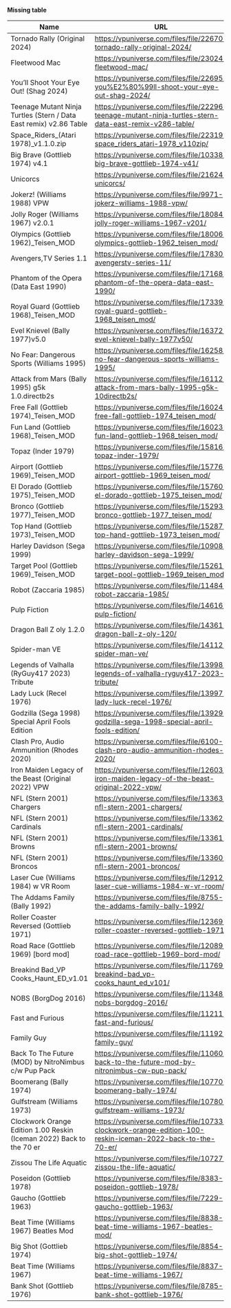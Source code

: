 **Missing table**

| Name | URL |
| ---- | --- |                
| Tornado Rally (Original 2024) | https://vpuniverse.com/files/file/22670-tornado-rally-original-2024/ |
| Fleetwood Mac | https://vpuniverse.com/files/file/23024-fleetwood-mac/ |
| You’ll Shoot Your Eye Out! (Shag 2024) | https://vpuniverse.com/files/file/22695-you%E2%80%99ll-shoot-your-eye-out-shag-2024/ |
| Teenage Mutant Ninja Turtles (Stern / Data East remix) v2.86 Table | https://vpuniverse.com/files/file/22296-teenage-mutant-ninja-turtles-stern-data-east-remix-v286-table/ |
| Space_Riders_(Atari 1978)_v1.1.0.zip | https://vpuniverse.com/files/file/22319-space_riders_atari-1978_v110zip/ |
| Big Brave (Gottlieb 1974) v4.1 | https://vpuniverse.com/files/file/10338-big-brave-gottlieb-1974-v41/ |
| Unicorcs | https://vpuniverse.com/files/file/21624-unicorcs/ |
| Jokerz! (Williams 1988) VPW | https://vpuniverse.com/files/file/9971-jokerz-williams-1988-vpw/ |
| Jolly Roger (Williams 1967) v2.0.1 | https://vpuniverse.com/files/file/18084-jolly-roger-williams-1967-v201/ |
| Olympics (Gottlieb 1962)_Teisen_MOD | https://vpuniverse.com/files/file/18006-olympics-gottlieb-1962_teisen_mod/ |
| Avengers,TV Series 1.1 | https://vpuniverse.com/files/file/17830-avengerstv-series-11/ |
| Phantom of the Opera (Data East 1990) | https://vpuniverse.com/files/file/17168-phantom-of-the-opera-data-east-1990/ |
| Royal Guard (Gottlieb 1968)_Teisen_MOD | https://vpuniverse.com/files/file/17339-royal-guard-gottlieb-1968_teisen_mod/ |
| Evel Knievel (Bally 1977)v5.0 | https://vpuniverse.com/files/file/16372-evel-knievel-bally-1977v50/ |
| No Fear: Dangerous Sports (Williams 1995) | https://vpuniverse.com/files/file/16258-no-fear-dangerous-sports-williams-1995/ |
| Attack from Mars (Bally 1995) g5k 1.0.directb2s | https://vpuniverse.com/files/file/16112-attack-from-mars-bally-1995-g5k-10directb2s/ |
| Free Fall (Gottlieb 1974)_Teisen_MOD | https://vpuniverse.com/files/file/16024-free-fall-gottlieb-1974_teisen_mod/ |
| Fun Land (Gottlieb 1968)_Teisen_MOD | https://vpuniverse.com/files/file/16023-fun-land-gottlieb-1968_teisen_mod/ |
| Topaz (Inder 1979) | https://vpuniverse.com/files/file/15816-topaz-inder-1979/ |
| Airport (Gottlieb 1969)_Teisen_MOD | https://vpuniverse.com/files/file/15776-airport-gottlieb-1969_teisen_mod/ |
| El Dorado (Gottlieb 1975)_Teisen_MOD | https://vpuniverse.com/files/file/15760-el-dorado-gottlieb-1975_teisen_mod/ |
| Bronco (Gottlieb 1977)_Teisen_MOD | https://vpuniverse.com/files/file/15293-bronco-gottlieb-1977_teisen_mod/ |
| Top Hand (Gottlieb 1973)_Teisen_MOD | https://vpuniverse.com/files/file/15287-top-hand-gottlieb-1973_teisen_mod/ |
| Harley Davidson (Sega 1999) | https://vpuniverse.com/files/file/10908-harley-davidson-sega-1999/ |
| Target Pool (Gottlieb 1969)_Teisen_MOD | https://vpuniverse.com/files/file/15261-target-pool-gottlieb-1969_teisen_mod/ |
| Robot (Zaccaria 1985) | https://vpuniverse.com/files/file/11484-robot-zaccaria-1985/ |
| Pulp Fiction | https://vpuniverse.com/files/file/14616-pulp-fiction/ |
| Dragon Ball Z oly 1.2.0 | https://vpuniverse.com/files/file/14361-dragon-ball-z-oly-120/ |
| Spider-man VE | https://vpuniverse.com/files/file/14112-spider-man-ve/ |
| Legends of Valhalla (RyGuy417 2023) Tribute | https://vpuniverse.com/files/file/13998-legends-of-valhalla-ryguy417-2023-tribute/ |
| Lady Luck (Recel 1976) | https://vpuniverse.com/files/file/13997-lady-luck-recel-1976/ |
| Godzilla (Sega 1998) Special April Fools Edition | https://vpuniverse.com/files/file/13929-godzilla-sega-1998-special-april-fools-edition/ |
| Clash Pro, Audio Ammunition (Rhodes 2020) | https://vpuniverse.com/files/file/6100-clash-pro-audio-ammunition-rhodes-2020/ |
| Iron Maiden Legacy of the Beast (Original 2022) VPW | https://vpuniverse.com/files/file/12603-iron-maiden-legacy-of-the-beast-original-2022-vpw/ |
| NFL (Stern 2001) Chargers | https://vpuniverse.com/files/file/13363-nfl-stern-2001-chargers/ |
| NFL (Stern 2001) Cardinals | https://vpuniverse.com/files/file/13362-nfl-stern-2001-cardinals/ |
| NFL (Stern 2001) Browns | https://vpuniverse.com/files/file/13361-nfl-stern-2001-browns/ |
| NFL (Stern 2001) Broncos | https://vpuniverse.com/files/file/13360-nfl-stern-2001-broncos/ |
| Laser Cue (Williams 1984) w VR Room | https://vpuniverse.com/files/file/12912-laser-cue-williams-1984-w-vr-room/ |
| The Addams Family (Bally 1992) | https://vpuniverse.com/files/file/8755-the-addams-family-bally-1992/ |
| Roller Coaster Reversed (Gottlieb 1971) | https://vpuniverse.com/files/file/12369-roller-coaster-reversed-gottlieb-1971/ |
| Road Race (Gottlieb 1969) [bord mod] | https://vpuniverse.com/files/file/12089-road-race-gottlieb-1969-bord-mod/ |
| Breakind Bad_VP Cooks_Haunt_ED_v1.01 | https://vpuniverse.com/files/file/11769-breakind-bad_vp-cooks_haunt_ed_v101/ |
| NOBS (BorgDog 2016) | https://vpuniverse.com/files/file/11348-nobs-borgdog-2016/ |
| Fast and Furious | https://vpuniverse.com/files/file/11211-fast-and-furious/ |
| Family Guy | https://vpuniverse.com/files/file/11192-family-guy/ |
| Back To The Future (MOD) by NitroNimbus c/w Pup Pack | https://vpuniverse.com/files/file/11060-back-to-the-future-mod-by-nitronimbus-cw-pup-pack/ |
| Boomerang (Bally 1974) | https://vpuniverse.com/files/file/10770-boomerang-bally-1974/ |
| Gulfstream (Williams 1973) | https://vpuniverse.com/files/file/10780-gulfstream-williams-1973/ |
| Clockwork Orange Edition 1.00 Reskin (Iceman 2022) Back to the 70 er | https://vpuniverse.com/files/file/10733-clockwork-orange-edition-100-reskin-iceman-2022-back-to-the-70-er/ |
| Zissou The Life Aquatic | https://vpuniverse.com/files/file/10727-zissou-the-life-aquatic/ |
| Poseidon (Gottlieb 1978) | https://vpuniverse.com/files/file/8383-poseidon-gottlieb-1978/ |
| Gaucho (Gottlieb 1963) | https://vpuniverse.com/files/file/7229-gaucho-gottlieb-1963/ |
| Beat Time (Williams 1967) Beatles Mod | https://vpuniverse.com/files/file/8838-beat-time-williams-1967-beatles-mod/ |
| Big Shot (Gottlieb 1974) | https://vpuniverse.com/files/file/8854-big-shot-gottlieb-1974/ |
| Beat Time (Williams 1967) | https://vpuniverse.com/files/file/8837-beat-time-williams-1967/ |
| Bank Shot (Gottlieb 1976) | https://vpuniverse.com/files/file/8785-bank-shot-gottlieb-1976/ |

